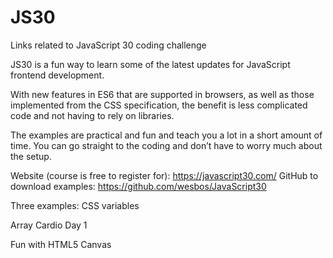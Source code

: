 # JS30
Links related to JavaScript 30 coding challenge

JS30 is a fun way to learn some of the latest updates for JavaScript frontend development.

With new features in ES6 that are supported in browsers, as well as those implemented from the CSS specification, the benefit is less complicated code and not having to rely on libraries.

The examples are practical and fun and teach you a lot in a short amount of time. You can go straight to the coding and don’t have to worry much about the setup.

Website (course is free to register for): <a href="https://javascript30.com/" target="_blank">https://javascript30.com/</a>
GitHub to download examples: <a href="https://github.com/wesbos/JavaScript30" target="_blank">https://github.com/wesbos/JavaScript30</a>

Three examples:
CSS variables

Array Cardio Day 1

Fun with HTML5 Canvas

